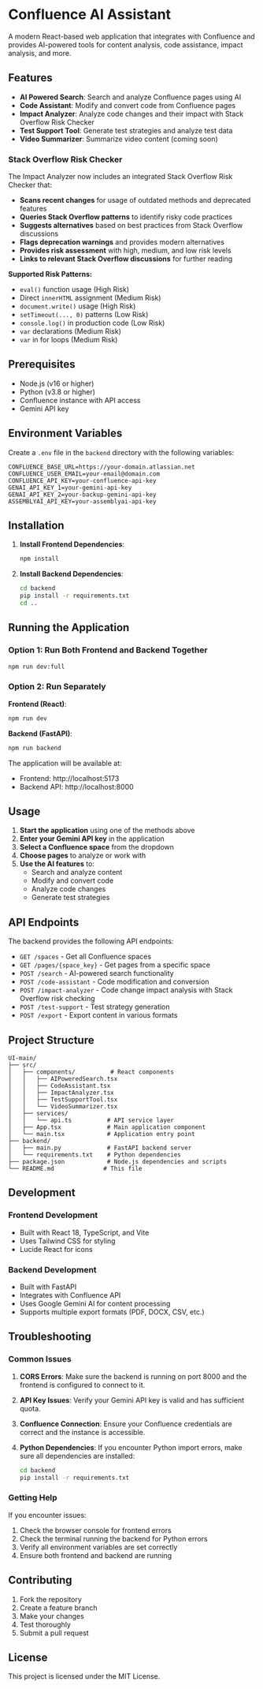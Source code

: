 # Confluence AI Assistant

A modern React-based web application that integrates with Confluence and provides AI-powered tools for content analysis, code assistance, impact analysis, and more.

## Features

- **AI Powered Search**: Search and analyze Confluence pages using AI
- **Code Assistant**: Modify and convert code from Confluence pages
- **Impact Analyzer**: Analyze code changes and their impact with Stack Overflow Risk Checker
- **Test Support Tool**: Generate test strategies and analyze test data
- **Video Summarizer**: Summarize video content (coming soon)

### Stack Overflow Risk Checker

The Impact Analyzer now includes an integrated Stack Overflow Risk Checker that:

- **Scans recent changes** for usage of outdated methods and deprecated features
- **Queries Stack Overflow patterns** to identify risky code practices
- **Suggests alternatives** based on best practices from Stack Overflow discussions
- **Flags deprecation warnings** and provides modern alternatives
- **Provides risk assessment** with high, medium, and low risk levels
- **Links to relevant Stack Overflow discussions** for further reading

**Supported Risk Patterns:**
- `eval()` function usage (High Risk)
- Direct `innerHTML` assignment (Medium Risk)
- `document.write()` usage (High Risk)
- `setTimeout(..., 0)` patterns (Low Risk)
- `console.log()` in production code (Low Risk)
- `var` declarations (Medium Risk)
- `var` in for loops (Medium Risk)

## Prerequisites

- Node.js (v16 or higher)
- Python (v3.8 or higher)
- Confluence instance with API access
- Gemini API key

## Environment Variables

Create a `.env` file in the `backend` directory with the following variables:

```env
CONFLUENCE_BASE_URL=https://your-domain.atlassian.net
CONFLUENCE_USER_EMAIL=your-email@domain.com
CONFLUENCE_API_KEY=your-confluence-api-key
GENAI_API_KEY_1=your-gemini-api-key
GENAI_API_KEY_2=your-backup-gemini-api-key
ASSEMBLYAI_API_KEY=your-assemblyai-api-key
```

## Installation

1. **Install Frontend Dependencies**:
   ```bash
   npm install
   ```

2. **Install Backend Dependencies**:
   ```bash
   cd backend
   pip install -r requirements.txt
   cd ..
   ```

## Running the Application

### Option 1: Run Both Frontend and Backend Together
```bash
npm run dev:full
```

### Option 2: Run Separately

**Frontend (React)**:
```bash
npm run dev
```

**Backend (FastAPI)**:
```bash
npm run backend
```

The application will be available at:
- Frontend: http://localhost:5173
- Backend API: http://localhost:8000

## Usage

1. **Start the application** using one of the methods above
2. **Enter your Gemini API key** in the application
3. **Select a Confluence space** from the dropdown
4. **Choose pages** to analyze or work with
5. **Use the AI features** to:
   - Search and analyze content
   - Modify and convert code
   - Analyze code changes
   - Generate test strategies

## API Endpoints

The backend provides the following API endpoints:

- `GET /spaces` - Get all Confluence spaces
- `GET /pages/{space_key}` - Get pages from a specific space
- `POST /search` - AI-powered search functionality
- `POST /code-assistant` - Code modification and conversion
- `POST /impact-analyzer` - Code change impact analysis with Stack Overflow risk checking
- `POST /test-support` - Test strategy generation
- `POST /export` - Export content in various formats

## Project Structure

```
UI-main/
├── src/
│   ├── components/          # React components
│   │   ├── AIPoweredSearch.tsx
│   │   ├── CodeAssistant.tsx
│   │   ├── ImpactAnalyzer.tsx
│   │   ├── TestSupportTool.tsx
│   │   └── VideoSummarizer.tsx
│   ├── services/
│   │   └── api.ts          # API service layer
│   ├── App.tsx             # Main application component
│   └── main.tsx            # Application entry point
├── backend/
│   ├── main.py             # FastAPI backend server
│   └── requirements.txt    # Python dependencies
├── package.json            # Node.js dependencies and scripts
└── README.md              # This file
```

## Development

### Frontend Development
- Built with React 18, TypeScript, and Vite
- Uses Tailwind CSS for styling
- Lucide React for icons

### Backend Development
- Built with FastAPI
- Integrates with Confluence API
- Uses Google Gemini AI for content processing
- Supports multiple export formats (PDF, DOCX, CSV, etc.)

## Troubleshooting

### Common Issues

1. **CORS Errors**: Make sure the backend is running on port 8000 and the frontend is configured to connect to it.

2. **API Key Issues**: Verify your Gemini API key is valid and has sufficient quota.

3. **Confluence Connection**: Ensure your Confluence credentials are correct and the instance is accessible.

4. **Python Dependencies**: If you encounter Python import errors, make sure all dependencies are installed:
   ```bash
   cd backend
   pip install -r requirements.txt
   ```

### Getting Help

If you encounter issues:
1. Check the browser console for frontend errors
2. Check the terminal running the backend for Python errors
3. Verify all environment variables are set correctly
4. Ensure both frontend and backend are running

## Contributing

1. Fork the repository
2. Create a feature branch
3. Make your changes
4. Test thoroughly
5. Submit a pull request

## License

This project is licensed under the MIT License.
